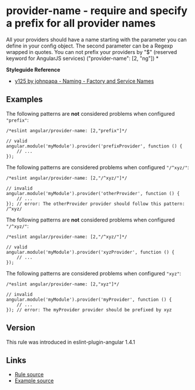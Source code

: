 <!-- WARNING: Generated documentation. Edit docs and examples in the rule and examples file ('rules/provider-name.js', 'examples/provider-name.js'). -->

# provider-name - require and specify a prefix for all provider names

All your providers should have a name starting with the parameter you can define in your config object.
The second parameter can be a Regexp wrapped in quotes.
You can not prefix your providers by "$" (reserved keyword for AngularJS services) ("provider-name":  [2, "ng"])
*

**Styleguide Reference**

* [y125 by johnpapa - Naming - Factory and Service Names](https://github.com/johnpapa/angular-styleguide/blob/master/a1/README.md#style-y125)

## Examples

The following patterns are **not** considered problems when configured `"prefix"`:

    /*eslint angular/provider-name: [2,"prefix"]*/

    // valid
    angular.module('myModule').provider('prefixProvider', function () {
        // ...
    });

The following patterns are considered problems when configured `"/^xyz/"`:

    /*eslint angular/provider-name: [2,"/^xyz/"]*/

    // invalid
    angular.module('myModule').provider('otherProvider', function () {
        // ...
    }); // error: The otherProvider provider should follow this pattern: /^xyz/

The following patterns are **not** considered problems when configured `"/^xyz/"`:

    /*eslint angular/provider-name: [2,"/^xyz/"]*/

    // valid
    angular.module('myModule').provider('xyzProvider', function () {
        // ...
    });

The following patterns are considered problems when configured `"xyz"`:

    /*eslint angular/provider-name: [2,"xyz"]*/

    // invalid
    angular.module('myModule').provider('myProvider', function () {
        // ...
    }); // error: The myProvider provider should be prefixed by xyz

## Version

This rule was introduced in eslint-plugin-angular 1.4.1

## Links

* [Rule source](../rules/provider-name.js)
* [Example source](../examples/provider-name.js)

